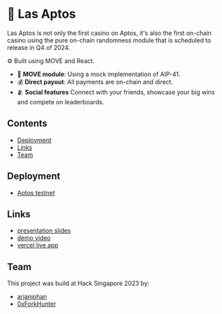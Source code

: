 # 🎰 Las Aptos

Las Aptos is not only the first casino on Aptos, it's also the first on-chain casino using the pure on-chain randomness module that is scheduled to release in Q4 of 2024.

⚙️ Built using MOVE and React.

- 📃 **MOVE module**: Using a mock implementation of AIP-41.
- 💰 **Direct payout**: All payments are on-chain and direct.
- 🫂 **Social features** Connect with your friends, showcase your big wins and compete on leaderboards.

## Contents

- [Deployment](#deployment)
- [Links](#links)
- [Team](#team)


## Deployment

- [Aptos testnet](https://explorer.aptoslabs.com/account/3208043c4d71906027766264a92931eab44cda8dbed21cc7649d086a0b033190?network=testnet)

## Links

- [presentation slides](https://docs.google.com/presentation/d/1MaRa-GY7Pdu31olhGvjg6NKANaKL_nP2_EEmuLA-KqU)
- [demo video](TODO)
- [vercel live app](TODO)

## Team

This project was build at Hack Singapore 2023 by:

- [arjanjohan](twitter.com/arjanjohan/)
- [0xForkHunter](twitter.com/forkh_eth/)

